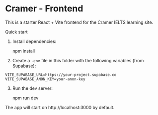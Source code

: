 # Cramer - Frontend

This is a starter React + Vite frontend for the Cramer IELTS learning site.

Quick start

1. Install dependencies:

   npm install

2. Create a `.env` file in this folder with the following variables (from Supabase):

```
VITE_SUPABASE_URL=https://your-project.supabase.co
VITE_SUPABASE_ANON_KEY=your-anon-key
```

3. Run the dev server:

   npm run dev

The app will start on http://localhost:3000 by default.
